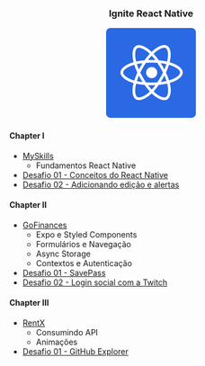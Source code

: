 <h3 align="center">Ignite React Native</h3>
<p align="center">
  <img alt="logo" title="logo" src=".github/logo.svg" >
</p>

#### Chapter I

- [MySkills](https://github.com/FelipeBrenner/ignite-react-native/tree/master/myskills)
  - Fundamentos React Native
- [Desafio 01 - Conceitos do React Native](https://github.com/FelipeBrenner/ignite-react-native/tree/master/desafios/todo)
- [Desafio 02 - Adicionando edição e alertas](https://github.com/FelipeBrenner/ignite-react-native/tree/master/desafios/todo-complementar)

#### Chapter II

- [GoFinances](https://github.com/FelipeBrenner/ignite-react-native/tree/master/gofinances)
  - Expo e Styled Components
  - Formulários e Navegação
  - Async Storage
  - Contextos e Autenticação
- [Desafio 01 - SavePass](https://github.com/FelipeBrenner/ignite-react-native/tree/master/desafios/savepass)
- [Desafio 02 - Login social com a Twitch](https://github.com/FelipeBrenner/ignite-react-native/tree/master/desafios/stream-data-twitch)

#### Chapter III

- [RentX](https://github.com/FelipeBrenner/ignite-react-native/tree/master/rentx)
  - Consumindo API
  - Animações
- [Desafio 01 - GitHub Explorer](https://github.com/FelipeBrenner/ignite-react-native/tree/master/desafios/github-explorer)
